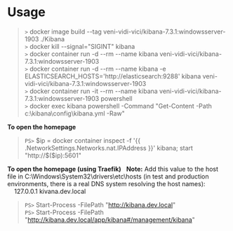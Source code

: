 Usage
=====
>`>` docker image build --tag veni-vidi-vici/kibana-7.3.1:windowsserver-1903 ./Kibana  
>`>` docker kill --signal="SIGINT" kibana  
>`>` docker container run -d --rm --name kibana veni-vidi-vici/kibana-7.3.1:windowsserver-1903  
>`>` docker container run -d --rm --name kibana -e ELASTICSEARCH_HOSTS='http://elasticsearch:9288' kibana veni-vidi-vici/kibana-7.3.1:windowsserver-1903  
>`>` docker container run -it --rm --name kibana veni-vidi-vici/kibana-7.3.1:windowsserver-1903 powershell  
>`>` docker exec kibana powershell -Command "Get-Content -Path c:\kibana\config\kibana.yml -Raw"  

**To open the homepage**
>`PS>` $ip = docker container inspect -f '{{ .NetworkSettings.Networks.nat.IPAddress }}' kibana; start "http://$($ip):5601"  

**To open the homepage (using Traefik)**
&nbsp;&nbsp;**Note:** Add this value to the host file in C:\Windows\System32\drivers\etc\hosts (in test and production environments, there is a real DNS system resolving the host names):  
&nbsp;&nbsp;&nbsp;&nbsp;127.0.0.1 kivana.dev.local  
>`PS>` Start-Process -FilePath "http://kibana.dev.local"  
>`PS>` Start-Process -FilePath "http://kibana.dev.local/app/kibana#/management/kibana"
